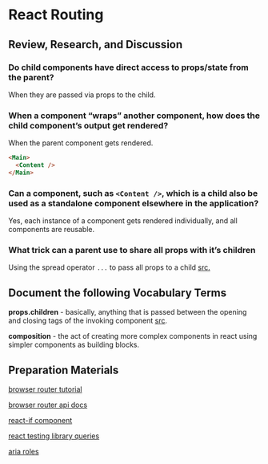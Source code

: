 # React Routing

## Review, Research, and Discussion

### Do child components have direct access to props/state from the parent?

When they are passed via props to the child.

### When a component “wraps” another component, how does the child component’s output get rendered?

When the parent component gets rendered.

```html
<Main>
  <Content />
</Main>
```

### Can a component, such as `<Content />`, which is a child also be used as a standalone component elsewhere in the application?

Yes, each instance of a component gets rendered individually, and all components are reusable.

### What trick can a parent use to share all props with it’s children

Using the spread operator `...` to pass all props to a child [src.](https://medium.com/coding-at-dawn/how-to-pass-all-props-to-a-child-component-in-react-bded9e38bb62)

## Document the following Vocabulary Terms

**props.children** - basically, anything that is passed between the opening and closing tags of the invoking component [src](https://stackoverflow.com/questions/49706823/what-is-this-props-children-and-when-you-should-use-it).

**composition** - the act of creating more complex components in react using simpler components as building blocks.

## Preparation Materials

[browser router tutorial](https://blog.pshrmn.com/simple-react-router-v4-tutorial/)

[browser router api docs](https://reactrouter.com/web/api)

[react-if component](https://www.npmjs.com/package/react-if)

[react testing library queries](https://testing-library.com/docs/queries/about/)

[aria roles](https://www.w3.org/TR/html-aria/)

